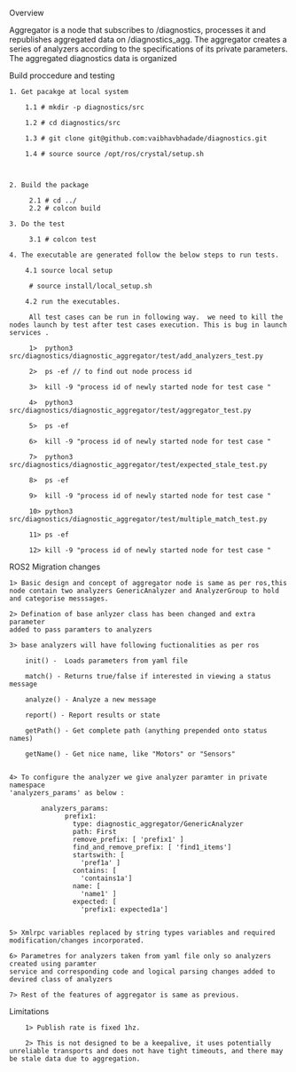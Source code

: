 Overview

Aggregator is a node that subscribes to /diagnostics, processes it
and republishes aggregated data on /diagnostics_agg. The aggregator
creates a series of analyzers according to the specifications of its
private parameters. The aggregated diagnostics data is organized


Build proccedure and testing

	1. Get pacakge at local system 

		1.1 # mkdir -p diagnostics/src

		1.2 # cd diagnostics/src
		
		1.3 # git clone git@github.com:vaibhavbhadade/diagnostics.git 

		1.4 # source source /opt/ros/crystal/setup.sh 

			

	2. Build the package

		 2.1 # cd ../
		 2.2 # colcon build

	3. Do the test

		 3.1 # colcon test

	4. The executable are generated follow the below steps to run tests.

		4.1 source local setup

		 # source install/local_setup.sh

		4.2 run the executables.

		 All test cases can be run in following way.  we need to kill the nodes launch by test after test cases execution. This is bug in launch services .

		 1>  python3 src/diagnostics/diagnostic_aggregator/test/add_analyzers_test.py

		 2>  ps -ef // to find out node process id

		 3>  kill -9 "process id of newly started node for test case "

		 4>  python3 src/diagnostics/diagnostic_aggregator/test/aggregator_test.py

		 5>  ps -ef

		 6>  kill -9 "process id of newly started node for test case "

		 7>  python3 src/diagnostics/diagnostic_aggregator/test/expected_stale_test.py

		 8>  ps -ef

		 9>  kill -9 "process id of newly started node for test case "

		 10> python3 src/diagnostics/diagnostic_aggregator/test/multiple_match_test.py

		 11> ps -ef

		 12> kill -9 "process id of newly started node for test case "



ROS2 Migration changes 

	1> Basic design and concept of aggregator node is same as per ros,this
	node contain two analyzers GenericAnalyzer and AnalyzerGroup to hold 
	and categorise messsages. 

	2> Defination of base anlyzer class has been changed and extra parameter 
	added to pass paramters to analyzers 

	3> base analyzers will have following fuctionalities as per ros 

	    init() -  Loads parameters from yaml file

	    match() - Returns true/false if interested in viewing a status message

	    analyze() - Analyze a new message

	    report() - Report results or state

	    getPath() - Get complete path (anything prepended onto status names)

	    getName() - Get nice name, like "Motors" or "Sensors" 


	4> To configure the analyzer we give analyzer paramter in private namespace 
	'analyzers_params' as below :

			analyzers_params:
				  prefix1:
				    type: diagnostic_aggregator/GenericAnalyzer
				    path: First
				    remove_prefix: [ 'prefix1' ]
				    find_and_remove_prefix: [ 'find1_items']
				    startswith: [
				      'pref1a' ]
				    contains: [
				      'contains1a']
				    name: [
				      'name1' ]
				    expected: [
				      'prefix1: expected1a'] 


	5> Xmlrpc variables replaced by string types variables and required modification/changes incorporated. 

	6> Parametres for analyzers taken from yaml file only so analyzers created using paramter 
	service and corresponding code and logical parsing changes added to devired class of analyzers 

	7> Rest of the features of aggregator is same as previous.  

Limitations

        1> Publish rate is fixed 1hz.   	
	
        2> This is not designed to be a keepalive, it uses potentially unreliable transports and does not have tight timeouts, and there may be stale data due to aggregation.
